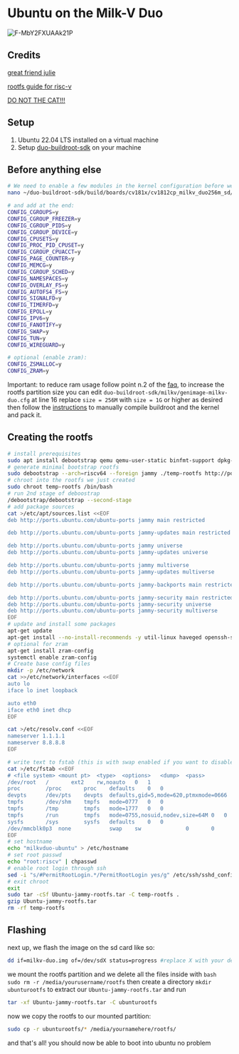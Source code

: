 # Ubuntu on the Milk-V Duo
![F-MbY2FXUAAk21P](https://github.com/bassusteur/milkv-duo-ubuntu/assets/42449683/3dcdbd84-12a6-4c86-969c-92a2e9e92496)

## Credits
[great friend julie](https://github.com/tvlad1234)

[rootfs guide for risc-v](https://github.com/carlosedp/riscv-bringup/blob/master/Ubuntu-Rootfs-Guide.md)

[DO NOT THE CAT!!!](https://github.com/Mnux9)

## Setup 
1. Ubuntu 22.04 LTS installed on a virtual machine
2. Setup [duo-buildroot-sdk](https://github.com/milkv-duo/duo-buildroot-sdk#prepare-the-compilation-environment) on your machine

## Before anything else
```bash
# We need to enable a few modules in the kernel configuration before we can continue, so:
nano ~/duo-buildroot-sdk/build/boards/cv181x/cv1812cp_milkv_duo256m_sd/linux/cvitek_cv1812cp_milkv_duo256m_sd_defconfig

# and add at the end:
CONFIG_CGROUPS=y
CONFIG_CGROUP_FREEZER=y
CONFIG_CGROUP_PIDS=y
CONFIG_CGROUP_DEVICE=y
CONFIG_CPUSETS=y
CONFIG_PROC_PID_CPUSET=y
CONFIG_CGROUP_CPUACCT=y
CONFIG_PAGE_COUNTER=y
CONFIG_MEMCG=y
CONFIG_CGROUP_SCHED=y
CONFIG_NAMESPACES=y
CONFIG_OVERLAY_FS=y
CONFIG_AUTOFS4_FS=y
CONFIG_SIGNALFD=y
CONFIG_TIMERFD=y
CONFIG_EPOLL=y
CONFIG_IPV6=y
CONFIG_FANOTIFY=y
CONFIG_SWAP=y
CONFIG_TUN=y
CONFIG_WIREGUARD=y

# optional (enable zram):
CONFIG_ZSMALLOC=y
CONFIG_ZRAM=y
```
Important: to reduce ram usage follow point n.2 of the [faq](https://github.com/milkv-duo/duo-buildroot-sdk/tree/develop#faqs), 
to increase the rootfs partition size you can edit ```duo-buildroot-sdk/milkv/genimage-milkv-duo.cfg```
at line 16 replace ```size = 256M``` with ```size = 1G``` or higher as desired
then follow the [instructions](https://github.com/milkv-duo/duo-buildroot-sdk#step-by-step-compilation) to manually compile buildroot and the kernel and pack it. 

## Creating the rootfs
```bash
# install prerequisites
sudo apt install debootstrap qemu qemu-user-static binfmt-support dpkg-cross --no-install-recommends
# generate minimal bootstrap rootfs
sudo debootstrap --arch=riscv64 --foreign jammy ./temp-rootfs http://ports.ubuntu.com/ubuntu-ports
# chroot into the rootfs we just created
sudo chroot temp-rootfs /bin/bash
# run 2nd stage of deboostrap
/debootstrap/debootstrap --second-stage
# add package sources
cat >/etc/apt/sources.list <<EOF
deb http://ports.ubuntu.com/ubuntu-ports jammy main restricted

deb http://ports.ubuntu.com/ubuntu-ports jammy-updates main restricted

deb http://ports.ubuntu.com/ubuntu-ports jammy universe
deb http://ports.ubuntu.com/ubuntu-ports jammy-updates universe

deb http://ports.ubuntu.com/ubuntu-ports jammy multiverse
deb http://ports.ubuntu.com/ubuntu-ports jammy-updates multiverse

deb http://ports.ubuntu.com/ubuntu-ports jammy-backports main restricted universe multiverse

deb http://ports.ubuntu.com/ubuntu-ports jammy-security main restricted
deb http://ports.ubuntu.com/ubuntu-ports jammy-security universe
deb http://ports.ubuntu.com/ubuntu-ports jammy-security multiverse
EOF
# update and install some packages
apt-get update
apt-get install --no-install-recommends -y util-linux haveged openssh-server systemd kmod initramfs-tools conntrack ebtables ethtool iproute2 iptables mount socat ifupdown iputils-ping vim dhcpcd5 neofetch sudo chrony
# optional for zram
apt-get install zram-config
systemctl enable zram-config
# Create base config files
mkdir -p /etc/network
cat >>/etc/network/interfaces <<EOF
auto lo
iface lo inet loopback

auto eth0
iface eth0 inet dhcp
EOF

cat >/etc/resolv.conf <<EOF
nameserver 1.1.1.1
nameserver 8.8.8.8
EOF

# write text to fstab (this is with swap enabled if you want to disable it just put a # before the swap line)
cat >/etc/fstab <<EOF
# <file system>	<mount pt>	<type>	<options>	<dump>	<pass>
/dev/root	/		ext2	rw,noauto	0	1
proc		/proc		proc	defaults	0	0
devpts		/dev/pts	devpts	defaults,gid=5,mode=620,ptmxmode=0666	0	0
tmpfs		/dev/shm	tmpfs	mode=0777	0	0
tmpfs		/tmp		tmpfs	mode=1777	0	0
tmpfs		/run		tmpfs	mode=0755,nosuid,nodev,size=64M	0	0
sysfs		/sys		sysfs	defaults	0	0
/dev/mmcblk0p3  none            swap    sw              0       0
EOF
# set hostname
echo "milkvduo-ubuntu" > /etc/hostname
# set root passwd
echo "root:riscv" | chpasswd
# enable root login through ssh
sed -i "s/#PermitRootLogin.*/PermitRootLogin yes/g" /etc/ssh/sshd_config
# exit chroot
exit
sudo tar -cSf Ubuntu-jammy-rootfs.tar -C temp-rootfs .
gzip Ubuntu-jammy-rootfs.tar
rm -rf temp-rootfs

```
## Flashing
next up, we flash the image on the sd card like so:
```bash
dd if=milkv-duo.img of=/dev/sdX status=progress #replace X with your device name
```
we mount the rootfs partition and we delete all the files inside with ```bash sudo rm -r /media/yourusername/rootfs``` 
then create a directory ```mkdir ubunturootfs``` to extract our ```Ubuntu-jammy-rootfs.tar``` and run 
```bash
tar -xf Ubuntu-jammy-rootfs.tar -C ubunturootfs
```
now we copy the rootfs to our mounted partition:
```bash
sudo cp -r ubunturootfs/* /media/yournamehere/rootfs/
```
and that's all! you should now be able to boot into ubuntu no problem
